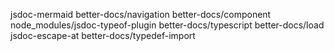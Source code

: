 jsdoc-mermaid
better-docs/navigation
better-docs/component
node_modules/jsdoc-typeof-plugin
better-docs/typescript
better-docs/load
jsdoc-escape-at
better-docs/typedef-import



